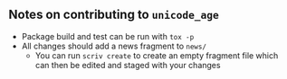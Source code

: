 ## Notes on contributing to `unicode_age`

* Package build and test can be run with `tox -p`
* All changes should add a news fragment to `news/`
  * You can run `scriv create` to create an empty fragment file which can
    then be edited and staged with your changes


<!--
todo add notes on release process
* run `scriv collect` to collect news fragments
-->
